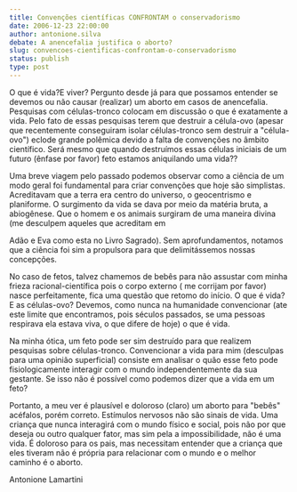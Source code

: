 ```yaml
---
title: Convenções científicas CONFRONTAM o conservadorismo  
date: 2006-12-23 22:00:00
author: antonione.silva
debate: A anencefalia justifica o aborto? 
slug: convencoes-cientificas-confrontam-o-conservadorismo
status: publish 
type: post
---
```


  

 O que é vida?E viver? Pergunto desde já para que possamos entender se devemos ou não causar (realizar) um aborto em casos de anencefalia. Pesquisas com células-tronco colocam em discussão o que é exatamente a vida. Pelo fato de essas pesquisas terem que destruir a célula-ovo (apesar que recentemente conseguiram isolar células-tronco sem destruir a "célula-ovo") eclode grande polêmica devido a falta de convenções no âmbito científico. Será mesmo que quando destruímos essas células iniciais de um futuro (ênfase por favor) feto estamos aniquilando uma vida??  

 Uma breve viagem pelo passado podemos observar como a ciência de um modo geral foi fundamental para criar convenções que hoje são simplistas. Acreditavam que a terra era centro do universo, o geocentrismo e planiforme. O surgimento da vida se dava por meio da matéria bruta, a abiogênese. Que o homem e os animais surgiram de uma maneira divina (me desculpem aqueles que acreditam em   

Adão e Eva como esta no Livro Sagrado). Sem aprofundamentos, notamos que a ciência foi sim a propulsora para que delimitássemos nossas concepções.  

 No caso de fetos, talvez chamemos de bebês para não assustar com minha frieza racional-científica pois o corpo externo ( me corrijam por favor) nasce perfeitamente, fica uma questão que retomo do início. O que é vida? E as células-ovo? Devemos, como nunca na humanidade convencionar (ate este limite que encontramos, pois séculos passados, se uma pessoas respirava ela estava viva, o que difere de hoje) o que é vida.  

 Na minha ótica, um feto pode ser sim destruído para que realizem pesquisas sobre células-tronco. Convencionar a vida para mim (desculpas para uma opinião superficial) consiste em analisar o quão esse feto pode fisiologicamente interagir com o mundo independentemente da sua gestante. Se isso não é possível como podemos dizer que a vida em um feto?   

 Portanto, a meu ver é plausível e doloroso (claro) um aborto para "bebês" acéfalos, porém correto. Estímulos nervosos não são sinais de vida. Uma criança que nunca interagirá com o mundo físico e social, pois não por que deseja ou outro qualquer fator, mas sim pela a impossibilidade, não é uma vida. É doloroso para os pais, mas necessitam entender que a criança que eles tiveram não é própria para relacionar com o mundo e o melhor caminho é o aborto.  

  

 Antonione Lamartini
